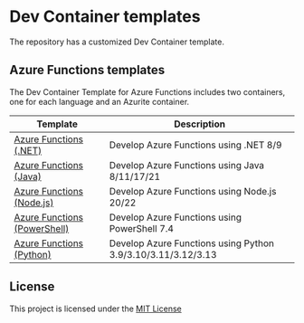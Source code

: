 # Dev Container templates

The repository has a customized Dev Container template.

## Azure Functions templates

The Dev Container Template for Azure Functions includes two containers, one for each language and an Azurite container.

| Template                                                                   | Description                                                  |
| -------------------------------------------------------------------------- | ------------------------------------------------------------ |
| [Azure Functions (.NET)](./src/azure-functions-dotnet/README.md)           | Develop Azure Functions using .NET 8/9                       |
| [Azure Functions (Java)](./src/azure-functions-java/README.md)             | Develop Azure Functions using Java 8/11/17/21                |
| [Azure Functions (Node.js)](./src/azure-functions-node/README.md)          | Develop Azure Functions using Node.js 20/22                  |
| [Azure Functions (PowerShell)](./src/azure-functions-powershell/README.md) | Develop Azure Functions using PowerShell 7.4                 |
| [Azure Functions (Python)](./src/azure-functions-python/README.md)         | Develop Azure Functions using Python 3.9/3.10/3.11/3.12/3.13 |

## License

This project is licensed under the [MIT License](https://github.com/shibayan/devcontainers/blob/master/LICENSE)
